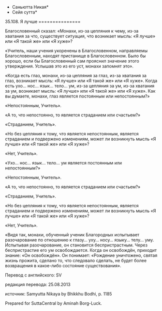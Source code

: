 * Саньютта Никая*
* Сейя сутта*

35\.108\. Я лучше
\=\=\=\=\=\=\=\=\=\=\=\=\=\=\=

Благословенный сказал: «Монахи, из\-за цепляния к чему, из\-за хватания за что, существует ситуация, что возникает мысль: «Я лучше» или «Я такой же» или «Я хуже»?

«Учитель, наши учения укоренены в Благословенном, направляемы Благословенным, находят пристанище в Благословенном\. Было бы хорошо, если бы Благословенный сам прояснил значение этого утверждения\. Услышав это из его уст, монахи запомнят это»\.

«Когда есть глаз, монахи, из\-за цепляния за глаз, из\-за хватания за глаз, возникает мысль: «Я лучше» или «Я такой же» или «Я хуже»\. Когда есть ухо… нос… язык… тело… ум, из\-за цепляния за ум, из\-за хватания за ум, возникает мысль: «Я лучше» или «Я такой же» или «Я хуже»\. Как вы думаете, монахи, глаз является постоянным или непостоянным?»

«Непостоянным, Учитель»\.

«А то, что непостоянно, то является страданием или счастьем?»

«Страданием, Учитель»\.

«Но без цепляния к тому, что является непостоянным, является страданием и подвержено изменениям, может ли возникнуть мысль «Я лучше» или «Я такой же» или «Я хуже»?

«Нет, Учитель»\.

«Ухо… нос… язык… тело… ум является постоянным или непостоянным?»

«Непостоянным, Учитель»\.

«А то, что непостоянно, то является страданием или счастьем?»

«Страданием, Учитель»\.

«Но без цепляния к тому, что является непостоянным, является страданием и подвержено изменениям, может ли возникнуть мысль «Я лучше» или «Я такой же» или «Я хуже»?

«Нет, Учитель»\.

«Видя так, монахи, обученный ученик Благородных испытывает разочарование по отношению к глазу… уху… носу… языку… телу… уму\. Испытывая разочарование, он становится беспристрастным\. Через беспристрастие его ум освобождается\. Когда он освобождён, приходит знание: «Он освобождён»\. Он понимает: «Рождение уничтожено, святая жизнь прожита, сделано то, что следовало сделать, не будет более возвращения в какое\-либо состояние существования»\.

Перевод с английского: SV

редакция перевода: 25\.08\.2013

источник: Samyutta Nikaya by Bhikkhu Bodhi, p\. 1185

Prepared for SuttaCentral by Aminah Borg\-Luck\.